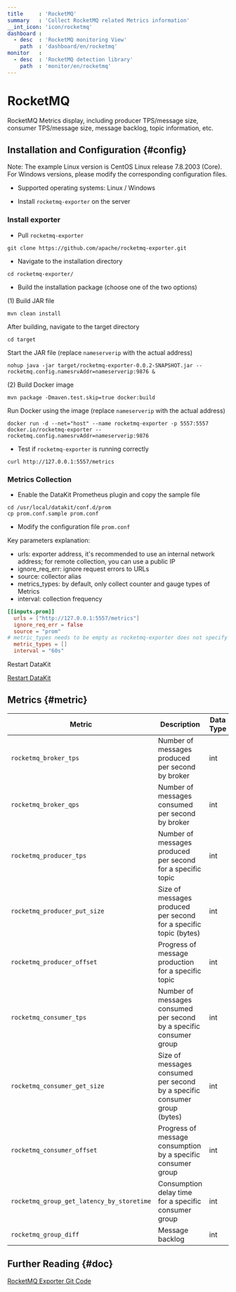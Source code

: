 ```yaml
---
title     : 'RocketMQ'
summary   : 'Collect RocketMQ related Metrics information'
__int_icon: 'icon/rocketmq'
dashboard :
  - desc  : 'RocketMQ monitoring View'
    path  : 'dashboard/en/rocketmq'
monitor   :
  - desc  : 'RocketMQ detection library'
    path  : 'monitor/en/rocketmq'
---
```


<!-- markdownlint-disable MD025 -->
# RocketMQ
<!-- markdownlint-enable -->

RocketMQ Metrics display, including producer TPS/message size, consumer TPS/message size, message backlog, topic information, etc.

## Installation and Configuration {#config}

Note: The example Linux version is CentOS Linux release 7.8.2003 (Core). For Windows versions, please modify the corresponding configuration files.

- Supported operating systems: Linux / Windows

- Install `rocketmq-exporter` on the server

### Install exporter

- Pull `rocketmq-exporter`

```shell
git clone https://github.com/apache/rocketmq-exporter.git
```

- Navigate to the installation directory

```shell
cd rocketmq-exporter/
```

- Build the installation package (choose one of the two options)

(1) Build JAR file

```shell
mvn clean install
```

After building, navigate to the target directory

```shell
cd target
```

Start the JAR file (replace `nameserverip` with the actual address)

```shell
nohup java -jar target/rocketmq-exporter-0.0.2-SNAPSHOT.jar --rocketmq.config.namesrvAddr=nameserverip:9876 &
```

(2) Build Docker image

```shell
mvn package -Dmaven.test.skip=true docker:build
```

Run Docker using the image (replace `nameserverip` with the actual address)

```shell
docker run -d --net="host" --name rocketmq-exporter -p 5557:5557 docker.io/rocketmq-exporter --rocketmq.config.namesrvAddr=nameserverip:9876
```

- Test if `rocketmq-exporter` is running correctly

```shell
curl http://127.0.0.1:5557/metrics
```

### Metrics Collection

- Enable the DataKit Prometheus plugin and copy the sample file

```shell
cd /usr/local/datakit/conf.d/prom
cp prom.conf.sample prom.conf
```

- Modify the configuration file `prom.conf`

Key parameters explanation:

- urls: exporter address, it's recommended to use an internal network address; for remote collection, you can use a public IP
- ignore_req_err: ignore request errors to URLs
- source: collector alias
- metrics_types: by default, only collect counter and gauge types of Metrics
- interval: collection frequency

```toml
[[inputs.prom]]
  urls = ["http://127.0.0.1:5557/metrics"]
  ignore_req_err = false
  source = "prom"
# metric_types needs to be empty as rocketmq-exporter does not specify data types
  metric_types = []
  interval = "60s"
```

Restart DataKit

[Restart DataKit](../datakit/datakit-service-how-to.md#manage-service)

## Metrics {#metric}

| Metric | Description | Data Type |
| --- | --- | --- |
| `rocketmq_broker_tps` | Number of messages produced per second by broker | int |
| `rocketmq_broker_qps` | Number of messages consumed per second by broker | int |
| `rocketmq_producer_tps` | Number of messages produced per second for a specific topic | int |
| `rocketmq_producer_put_size` | Size of messages produced per second for a specific topic (bytes) | int |
| `rocketmq_producer_offset` | Progress of message production for a specific topic | int |
| `rocketmq_consumer_tps` | Number of messages consumed per second by a specific consumer group | int |
| `rocketmq_consumer_get_size` | Size of messages consumed per second by a specific consumer group (bytes) | int |
| `rocketmq_consumer_offset` | Progress of message consumption by a specific consumer group | int |
| `rocketmq_group_get_latency_by_storetime` | Consumption delay time for a specific consumer group | int |
| `rocketmq_group_diff` | Message backlog | int |

## Further Reading {#doc}

[RocketMQ Exporter Git Code](https://github.com/apache/rocketmq-exporter)